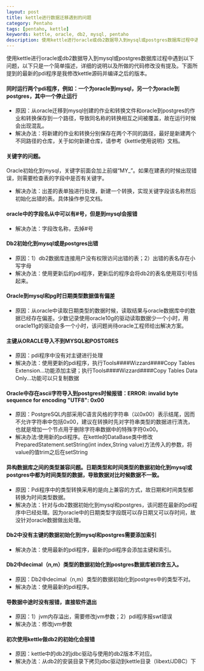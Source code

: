 ```yaml
---
layout: post
title: kettle进行数据迁移遇到的问题
category: Pentaho
tags: [pentaho, kettle]
keywords: kettle, oracle, db2, mysql, pentaho
description: 使用kettle进行oracle或db2数据导入到mysql或postgres数据库过程中遇到以下问题，以下只是一个简单描述，详细的说明以及所做的代码修改没有提及。下面所提到的最新的pdi程序是我修改kettle源码并编译之后的版本。
---
```


使用kettle进行oracle或db2数据导入到mysql或postgres数据库过程中遇到以下问题，以下只是一个简单描述，详细的说明以及所做的代码修改没有提及。下面所提到的最新的pdi程序是我修改kettle源码并编译之后的版本。

#### 同时运行两个pdi程序，例如：一个为oracle到mysql，另一个为oracle到postgres，其中一个停止运行

* 原因：从oracle迁移到mysql创建的作业和转换文件和oracle到postgres的作业和转换保存到一个路径，导致同名称的转换相互之间被覆盖，故在运行时候会出现混乱。
* 解决办法：将新建的作业和转换分别保存在两个不同的路径，最好是新建两个不同路径的仓库，关于如何新建仓库，请参考《kettle使用说明》文档。

#### 关键字的问题。
Oracle初始化到mysql，关键字前面会加上前缀“MY_”。如果在建表的时候出现错误，则需要检查表的字段中是否有关键字。

* 解决办法：出差的表单独进行处理，新建一个转换，实现关键字段该名称然后初始化出错的表。具体操作参见文档。

#### oracle中的字段名从中可以有#号，但是到mysql会报错

* 解决办法：字段改名称，去掉#号

#### Db2初始化到mysql或是postgres出错

* 原因：1）db2数据库连接用户没有权限访问出错的表；2）出错的表名存在小写字母
* 解决办法：使用更新后的pdi程序，更新后的程序会将db2的表名使用双引号括起来。

#### Oracle到mysql和pg时日期类型数据值有偏差

* 原因：从oracle中读取日期类型的数据时候，读取结果与oracle数据库中的数据已经存在偏差。少数记录使用oracle10g的驱动读取数据少一个小时，用oracle11g的驱动会多一个小时，该问题尚待oracle工程师给出解决方案。

####  主键从ORACLE导入不到MYSQL和POSTGRES

* 原因：pdi程序中没有对主键进行处理
* 解决办法：使用更新的pdi程序，执行Tools####Wizzard####Copy Tables Extension...功能添加主键；执行Tools####Wizzard####Copy Tables Data Only...功能可以只复制数据

#### Oracle中存在ascii字符导入到postgres时候报错：ERROR: invalid byte sequence for encoding "UTF8": 0x00

* 原因：PostgreSQL内部采用C语言风格的字符串（以0x00）表示结尾，因而不允许字符串中包括0x00，建议在转换时先对字符串类型的数据进行清洗，也就是增加一个节点用于删除字符串数据中的特殊字符0x00。
* 解决办法:使用新的pdi程序。在kettle的DataBase类中修改PreparedStatement.setString(int index,String value)方法传入的参数，将value的值trim之后在setString

#### 异构数据库之间的类型兼容问题。日期类型和时间类型的数据初始化到mysql或postgres中都为时间类型的数据，导致数据对比时候数据不一致。

* 原因：Pdi程序中的类型转换采用的是向上兼容的方式，故日期和时间类型都转换为时间类型数据。
* 解决办法：针对与db2数据初始化到mysql和postgres，该问题在最新的pdi程序中已经处理。因为oracle中的日期类型字段既可以存日期又可以存时间，故没针对oracle数据做出处理。

#### Db2中没有主键的数据初始化到mysql和postgres需要添加索引

* 解决办法：使用最新的pdi程序，最新的pdi程序会添加主键和索引。

#### Db2中decimal（n,m）类型的数据初始化到postgres数据库被四舍五入。

* 原因：Db2中decimal（n,m）类型的数据初始化到postgres中的类型不对。
* 解决办法：使用最新的pdi程序。

#### 导数据中途时没有报错，直接软件退出

* 原因：1）jvm内存溢出，需要修改jvm参数；2）pdi程序报swt错误
* 解决办法：修改jvm参数

#### 初次使用kettle做db2的初始化会报错

* 原因：kettle中的db2的jdbc驱动与使用的db2版本不对应。
* 解决办法：从db2的安装目录下拷贝jdbc驱动到kettle目录（libext/JDBC）下
